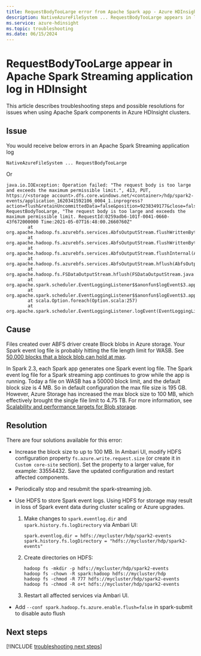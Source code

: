 ```yaml
---
title: RequestBodyTooLarge error from Apache Spark app - Azure HDInsight
description: NativeAzureFileSystem ... RequestBodyTooLarge appears in log for Apache Spark streaming app in Azure HDInsight
ms.service: azure-hdinsight
ms.topic: troubleshooting
ms.date: 06/15/2024
---
```


# RequestBodyTooLarge appear in Apache Spark Streaming application log in HDInsight

This article describes troubleshooting steps and possible resolutions for issues when using Apache Spark components in Azure HDInsight clusters.

## Issue

You would receive below errors in an Apache Spark Streaming application log

`NativeAzureFileSystem ... RequestBodyTooLarge`

Or 

```
java.io.IOException: Operation failed: "The request body is too large and exceeds the maximum permissible limit.", 413, PUT, https://<storage account>.dfs.core.windows.net/<container>/hdp/spark2-events/application_1620341592106_0004_1.inprogress?action=flush&retainUncommittedData=false&position=9238349177&close=false&timeout=90, RequestBodyTooLarge, "The request body is too large and exceeds the maximum permissible limit. RequestId:0259adb6-101f-0041-0660-43f672000000 Time:2021-05-07T16:48:00.2660760Z"
        at org.apache.hadoop.fs.azurebfs.services.AbfsOutputStream.flushWrittenBytesToServiceInternal(AbfsOutputStream.java:362)
        at org.apache.hadoop.fs.azurebfs.services.AbfsOutputStream.flushWrittenBytesToService(AbfsOutputStream.java:337)
        at org.apache.hadoop.fs.azurebfs.services.AbfsOutputStream.flushInternal(AbfsOutputStream.java:272)
        at org.apache.hadoop.fs.azurebfs.services.AbfsOutputStream.hflush(AbfsOutputStream.java:230)
        at org.apache.hadoop.fs.FSDataOutputStream.hflush(FSDataOutputStream.java:134)
        at org.apache.spark.scheduler.EventLoggingListener$$anonfun$logEvent$3.apply(EventLoggingListener.scala:144)
        at org.apache.spark.scheduler.EventLoggingListener$$anonfun$logEvent$3.apply(EventLoggingListener.scala:144)
        at scala.Option.foreach(Option.scala:257)
        at org.apache.spark.scheduler.EventLoggingListener.logEvent(EventLoggingListener.scala:144)
```



## Cause

Files created over ABFS driver create Block blobs in Azure storage. Your Spark event log file is probably hitting the file length limit for WASB. See [50,000 blocks that a block blob can hold at max](/rest/api/storageservices/understanding-block-blobs--append-blobs--and-page-blobs#about-block-blobs).

In Spark 2.3, each Spark app generates one Spark event log file. The Spark event log file for a Spark streaming app continues to grow while the app is running. Today a file on WASB has a 50000 block limit, and the default block size is 4 MB. So in default configuration the max file size is 195 GB. However, Azure Storage has increased the max block size to 100 MB, which effectively brought the single file limit to 4.75 TB. For more information, see [Scalability and performance targets for Blob storage](../../storage/blobs/scalability-targets.md).

## Resolution

There are four solutions available for this error:

* Increase the block size to up to 100 MB. In Ambari UI, modify HDFS configuration property `fs.azure.write.request.size` (or create it in `Custom core-site` section). Set the property to a larger value, for example: 33554432. Save the updated configuration and restart affected components.

* Periodically stop and resubmit the spark-streaming job.

* Use HDFS to store Spark event logs. Using HDFS for storage may result in loss of Spark event data during cluster scaling or Azure upgrades.

    1. Make changes to `spark.eventlog.dir` and `spark.history.fs.logDirectory` via Ambari UI:

        ```
        spark.eventlog.dir = hdfs://mycluster/hdp/spark2-events
        spark.history.fs.logDirectory = "hdfs://mycluster/hdp/spark2-events"
        ```

    1. Create directories on HDFS:

        ```
        hadoop fs -mkdir -p hdfs://mycluster/hdp/spark2-events
        hadoop fs -chown -R spark:hadoop hdfs://mycluster/hdp
        hadoop fs -chmod -R 777 hdfs://mycluster/hdp/spark2-events
        hadoop fs -chmod -R o+t hdfs://mycluster/hdp/spark2-events
        ```

    1. Restart all affected services via Ambari UI.
* Add `--conf spark.hadoop.fs.azure.enable.flush=false` in spark-submit to disable auto flush
## Next steps

[!INCLUDE [troubleshooting next steps](../includes/hdinsight-troubleshooting-next-steps.md)]
